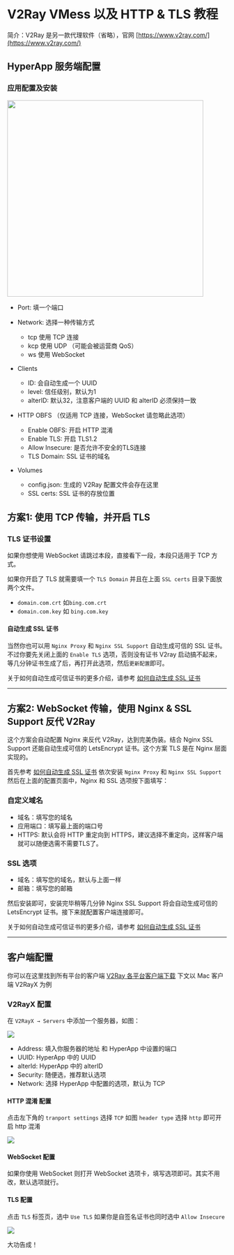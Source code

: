 # V2Ray VMess 以及 HTTP & TLS 教程

简介：V2Ray 是另一款代理软件（省略），官网 [https://www.v2ray.com/](https://www.v2ray.com/)

## HyperApp 服务端配置

### 应用配置及安装

<img src="./images/v2ray.png" width="450" />

* Port: 填一个端口
* Network: 选择一种传输方式
    * tcp 使用 TCP 连接
    * kcp 使用 UDP （可能会被运营商 QoS）
    * ws 使用 WebSocket
* Clients
    * ID: 会自动生成一个 UUID
    * level: 信任级别，默认为1
    * alterID: 默认32，注意客户端的 UUID 和 alterID 必须保持一致

* HTTP OBFS （仅适用 TCP 连接，WebSocket 请忽略此选项）
    * Enable OBFS: 开启 HTTP 混淆
    * Enable TLS: 开启 TLS1.2
    * Allow Insecure: 是否允许不安全的TLS连接
    * TLS Domain: SSL 证书的域名

* Volumes
    * config.json: 生成的 V2Ray 配置文件会存在这里
    * SSL certs: SSL 证书的存放位置

## 方案1: 使用 TCP 传输，并开启 TLS 

### TLS 证书设置
如果你想使用 WebSocket 请跳过本段，直接看下一段，本段只适用于 TCP 方式。

如果你开启了 TLS 就需要填一个 `TLS Domain` 并且在上面 `SSL certs` 目录下面放两个文件。

* `domain.com.crt` 如`bing.com.crt`
* `domain.com.key` 如 `bing.com.key`

#### 自动生成 SSL 证书

当然你也可以用 `Nginx Proxy` 和 `Nginx SSL Support` 自动生成可信的 SSL 证书。不过你要先关闭上面的 `Enable TLS` 选项，否则没有证书 V2ray 启动搞不起来，等几分钟证书生成了后，再打开此选项，然后`更新配置`即可。

关于如何自动生成可信证书的更多介绍，请参考 [如何自动生成 SSL 证书](./SSL.md) 

---

## 方案2: WebSocket 传输，使用 Nginx & SSL Support 反代 V2Ray

这个方案会自动配置 Nginx 来反代 V2Ray，达到完美伪装。结合 Nginx SSL Support 还能自动生成可信的 LetsEncrypt 证书。这个方案 TLS 是在 Nginx 层面实现的。

首先参考 [如何自动生成 SSL 证书](./SSL.md) 依次安装 `Nginx Proxy` 和 `Nginx SSL Support` 然后在上面的配置页面中，Nginx 和 SSL 选项按下面填写：

### 自定义域名
* 域名：填写您的域名
* 应用端口：填写最上面的端口号
* HTTPS: 默认会将 HTTP 重定向到 HTTPS，建议选择不重定向，这样客户端就可以随便选需不需要TLS了。

### SSL 选项
* 域名：填写您的域名，默认与上面一样
* 邮箱：填写您的邮箱

然后安装即可，安装完毕稍等几分钟 Nginx SSL Support 将会自动生成可信的 LetsEncrypt 证书。接下来就配置客户端连接即可。

关于如何自动生成可信证书的更多介绍，请参考 [如何自动生成 SSL 证书](./SSL.md) 


---

## 客户端配置


你可以在这里找到所有平台的客户端 [V2Ray 各平台客户端下载](https://www.v2ray.com/chapter_01/3rd_party.html) 下文以 Mac 客户端 V2RayX 为例


### V2RayX 配置

在 `V2RayX → Servers` 中添加一个服务器，如图：

![](./images/v2rayx-server.png)

* Address: 填入你服务器的地址 和 HyperApp 中设置的端口
* UUID: HyperApp 中的 UUID 
* alterId: HyperApp 中的 alterID
* Security: 随便选，推荐默认选项
* Network: 选择 HyperApp 中配置的选项，默认为 TCP

#### HTTP 混淆 配置

点击左下角的 `tranport settings` 选择 `TCP` 如图 `header type` 选择 `http` 即可开启 http 混淆

![](./images/v2rayx-tcp.png)
#### WebSocket 配置

如果你使用 WebSocket 则打开 WebSocket 选项卡，填写选项即可。其实不用改，默认选项就行。


#### TLS 配置

点击 `TLS` 标签页，选中 `Use TLS` 如果你是自签名证书也同时选中 `Allow Insecure`

![](./images/v2rayx-tls.png)

大功告成！

